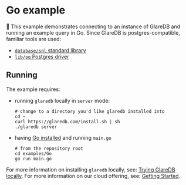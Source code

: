 # Go example

👋 This example demonstrates connecting to an instance of GlareDB and running
an example query in Go. Since GlareDB is postgres-compatible, familiar tools
are used:

- [`database/sql` standard library]
- [`lib/pq` Postgres driver]

## Running

 The example requires:

- running `glaredb` locally in `server` mode:

  ```console
  # change to a directory you'd like glaredb installed into
  cd ~
  curl https://glaredb.com/install.sh | sh
  ./glaredb server
  ```

- having [Go installed] and running `main.go`

  ```console
  # from the repository root
  cd examples/Go
  go run main.go
  ```

For more information on installing `glaredb` locally, see: [Trying GlareDB locally].
For more information on our cloud offering, see: [Getting Started].

[`database/sql` standard library]: https://pkg.go.dev/database/sql
[`lib/pq` Postgres driver]: https://github.com/lib/pq
[Go installed]: https://go.dev/
[Trying GlareDB locally]: https://docs.glaredb.com/glaredb/local/
[Getting Started]: https://docs.glaredb.com/docs/about/getting-started.html#glaredb-cloud
